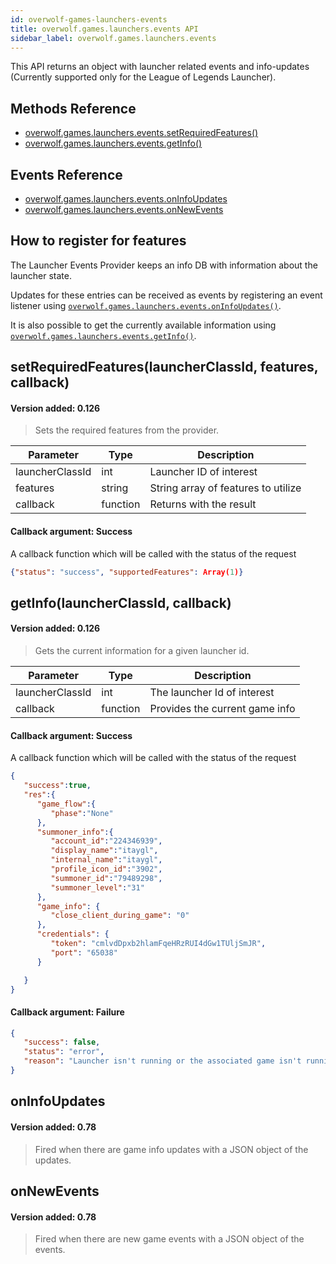 ```yaml
---
id: overwolf-games-launchers-events
title: overwolf.games.launchers.events API
sidebar_label: overwolf.games.launchers.events
---
```


This API returns an object with launcher related events and info-updates (Currently supported only for the League of Legends Launcher).

## Methods Reference

* [overwolf.games.launchers.events.setRequiredFeatures()](#setrequiredfeatureslauncherclassid-features-callback)
* [overwolf.games.launchers.events.getInfo()](#getinfolauncherclassid-callback)

## Events Reference

* [overwolf.games.launchers.events.onInfoUpdates](#oninfoupdates)
* [overwolf.games.launchers.events.onNewEvents](#onnewevents)

## How to register for features

The Launcher Events Provider keeps an info DB with information about the launcher state.

Updates for these entries can be received as events by registering an event listener using [`overwolf.games.launchers.events.onInfoUpdates()`](#oninfoupdates).  

It is also possible to get the currently available information using [`overwolf.games.launchers.events.getInfo()`](#getinfolauncherclassid-callback).

## setRequiredFeatures(launcherClassId, features, callback)
#### Version added: 0.126

> Sets the required features from the provider.

Parameter        | Type     | Description                            |
---------------- | ---------| -------------------------------------- |
launcherClassId  | int      | Launcher ID of interest            |
features         | string   | String array of features to utilize  |
callback         | function | Returns with the result                |

#### Callback argument: Success

A callback function which will be called with the status of the request

```json
{"status": "success", "supportedFeatures": Array(1)}
```

## getInfo(launcherClassId, callback)
#### Version added: 0.126

> Gets the current information for a given launcher id.

Parameter        | Type     | Description                            |
---------------- | ---------| -------------------------------------- |
launcherClassId  | int      | The launcher Id of interest            |
callback         | function | Provides the current game info                |

#### Callback argument: Success

A callback function which will be called with the status of the request

```json
{  
   "success":true,
   "res":{  
      "game_flow":{  
         "phase":"None"
      },
      "summoner_info":{  
         "account_id":"224346939",
         "display_name":"itaygl",
         "internal_name":"itaygl",
         "profile_icon_id":"3902",
         "summoner_id":"79489298",
         "summoner_level":"31"
      },
      "game_info": {
         "close_client_during_game": "0"
      },
      "credentials": {
         "token": "cmlvdDpxb2hlamFqeHRzRUI4dGw1TUljSmJR",
         "port": "65038"
      }

   }
}
```

#### Callback argument: Failure

```json
{
   "success": false, 
   "status": "error", 
   "reason": "Launcher isn't running or the associated game isn't running"
}

```


## onInfoUpdates

#### Version added: 0.78

> Fired when there are game info updates with a JSON object of the updates.

## onNewEvents

#### Version added: 0.78

> Fired when there are new game events with a JSON object of the events.
